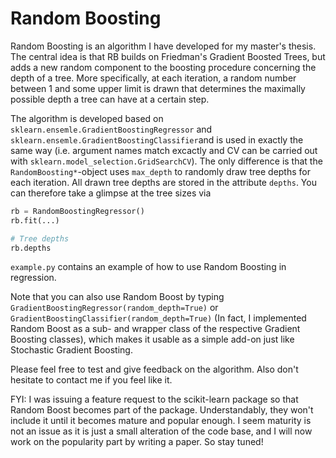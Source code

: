 # Random Boosting

Random Boosting is an algorithm I have developed for my master's thesis. The central idea is that RB builds on Friedman's Gradient Boosted Trees, but adds a new random component to the boosting procedure concerning the depth of a tree. More specifically, at each iteration, a random number between 1 and some upper limit is drawn that determines the maximally possible depth a tree can have at a certain step.

The algorithm is developed based on `sklearn.ensemle.GradientBoostingRegressor` and `sklearn.ensemle.GradientBoostingClassifier`and is used in exactly the same way (i.e. argument names match excactly and CV can be carried out with `sklearn.model_selection.GridSearchCV`). The only difference is that the `RandomBoosting*`-object uses `max_depth` to randomly draw tree depths for each iteration. All drawn tree depths are stored in the attribute `depths`. You can therefore take a glimpse at the tree sizes via

```python
rb = RandomBoostingRegressor()
rb.fit(...)

# Tree depths
rb.depths
```

`example.py` contains an example of how to use Random Boosting in regression. 

Note that you can also use Random Boost by typing `GradientBoostingRegressor(random_depth=True)` or `GradientBoostingClassifier(random_depth=True)` (In fact, I implemented Random Boost as a sub- and wrapper class of the respective Gradient Boosting classes), which makes it usable as a simple add-on just like Stochastic Gradient Boosting.

Please feel free to test and give feedback on the algorithm. Also don't hesitate to contact me if you feel like it. 

FYI: 
I was issuing a feature request to the scikit-learn package so that Random Boost becomes part of the package. Understandably, they won't include it until it becomes mature and popular enough. I seem maturity is not an issue as it is just a small alteration of the code base, and I will now work on the popularity part by writing a paper. So stay tuned!
